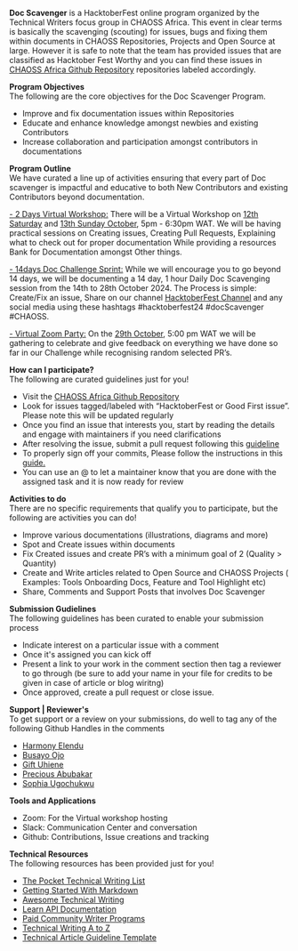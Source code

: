 **Doc Scavenger** is a HacktoberFest online program organized by the Technical Writers focus group in CHAOSS Africa. This event in clear terms is basically the scavenging (scouting) for issues, bugs and fixing them within documents in CHAOSS Repositories, Projects and Open Source at large. However it is safe to note that the team has provided issues that are classified as Hacktober Fest Worthy and you can find these issues in [CHAOSS Africa Github Repository](https://github.com/chaoss/chaoss-africa) repositories labeled accordingly.
 

**Program Objectives** \
The following are the core objectives for the Doc Scavenger Program.
- Improve and fix documentation issues within Repositories
- Educate and enhance knowledge amongst newbies and existing Contributors
- Increase collaboration and participation amongst contributors in documentations


**Program Outline** \
We have curated a line up of activities ensuring that every part of Doc scavenger is impactful and educative to both New Contributors and existing Contributors beyond documentation. 
 
<span style="text-decoration:underline;">- 2 Days Virtual Workshop:</span> There will be a Virtual Workshop on [12th Saturday](https://teamup.com/event/show/id/YNyTz7jvH7DgJUrR9Sdu2fiuNv4Kkt) and [13th Sunday October](https://teamup.com/event/show/id/ST8GZ4os6T5Lw39ncTYueC8sj7tB3M), 5pm - 6:30pm WAT. We will be having practical sessions on Creating issues, Creating Pull Requests, Explaining what to check out for proper documentation While providing a resources Bank for Documentation amongst Other things.  
 
<span style="text-decoration:underline;">- 14days Doc Challenge Sprint:</span> While we will encourage you to go beyond 14 days, we will be documenting a 14 day, 1 hour Daily Doc Scavenging session from the 14th to 28th October 2024. The Process is simple: Create/Fix an issue, Share on our channel [HacktoberFest Channel](https://chaoss-workspace.slack.com/archives/C07PX1J47HQ) and any social media using these hashtags #hacktoberfest24 #docScavenger #CHAOSS. 
 
<span style="text-decoration:underline;">- Virtual Zoom Party:</span> On the [29th October](https://teamup.com/event/show/id/XzTKoaiHbviEy6vF2k6M3n99Xnz9Vz), 5:00 pm WAT we will be gathering to celebrate and give feedback on everything we have done so far in our Challenge while recognising random selected PR’s.  

**How can I participate?** \
The following are curated guidelines just for you!
- Visit the [CHAOSS Africa Github Repository ](https://github.com/chaoss/chaoss-africa) 
- Look for issues tagged/labeled with “HacktoberFest or Good First issue”. Please note this will be updated regularly  
- Once you find an issue that interests you, start by reading the details and engage with maintainers if you need clarifications 
- After resolving the issue, submit a pull request following this [guideline](https://opensource.com/article/19/7/create-pull-request-github)
- To properly sign off your commits, Please follow the instructions in this [guide.](https://www.secondstate.io/articles/dco/)  
- You can use an @ to let a maintainer know that you are done with the assigned task and it is now ready for review

**Activities to do** \
There are no specific requirements that qualify you to participate, but the following are activities you can do!
- Improve various documentations (illustrations, diagrams and more)
- Spot and Create issues within documents
- Fix Created issues and create PR’s  with a minimum goal of 2 (Quality > Quantity)
- Create and Write articles related to Open Source and CHAOSS Projects ( Examples: Tools Onboarding Docs, Feature and Tool Highlight etc) 
- Share, Comments and Support Posts that involves Doc Scavenger

**Submission Gudielines** \
The following guidelines has been curated to enable your submission process 
- Indicate interest on a particular issue with a comment 
- Once it's assigned you can kick off 
- Present a link to your work in the comment section then tag a reviewer to go through (be sure to add your name in your file for credits to be given in case of article or blog wiritng)  
- Once approved, create a pull request or close issue. 

**Support | Reviewer's** \
To get support or a review on your submissions, do well to tag any of the following Github Handles in the comments
- [Harmony Elendu](https://github.com/harmonyelendu) 
- [Busayo Ojo](https://github.com/busayo-ojo) 
- [Gift Uhiene](https://github.com/giftea) 
- [Precious Abubakar](https://github.com/misspee007) 
- [Sophia Ugochukwu](https://github.com/sophiaugo)

**Tools and Applications** 
- Zoom: For the Virtual workshop hosting
- Slack: Communication Center and conversation
- Github: Contributions, Issue creations and tracking

**Technical Resources** \
The following resources has been provided just for you!
- [The Pocket Technical Writing List](https://github.com/rubymorillo/pocket-tech-writing-list)
- [Getting Started With Markdown](https://www.markdownguide.org/getting-started/)
- [Awesome Technical Writing](https://github.com/BolajiAyodeji/awesome-technical-writing)
- [Learn API Documentation](https://idratherbewriting.com/learnapidoc/)
- [Paid Community Writer Programs](https://github.com/malgamves/CommunityWriterPrograms)
- [Technical Writing A to Z](https://www.freecodecamp.org/news/technical-writing-for-beginners/)
- [Technical Article Guideline Template](https://github.com/iamfortune/Technical-Article-Guideline-Template)
 
